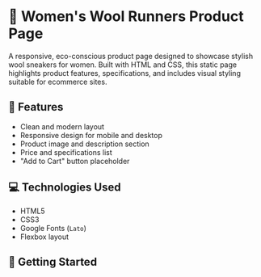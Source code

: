 # 👟 Women's Wool Runners Product Page

A responsive, eco-conscious product page designed to showcase stylish wool sneakers for women. Built with HTML and CSS, this static page highlights product features, specifications, and includes visual styling suitable for ecommerce sites.

## 🌟 Features

- Clean and modern layout
- Responsive design for mobile and desktop
- Product image and description section
- Price and specifications list
- "Add to Cart" button placeholder

## 💻 Technologies Used

- HTML5
- CSS3
- Google Fonts (`Lato`)
- Flexbox layout

## 🚀 Getting Started
